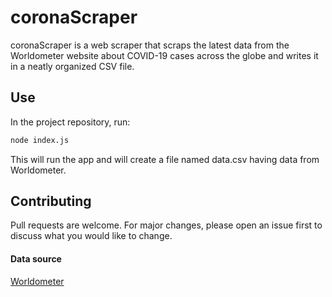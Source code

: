# coronaScraper

coronaScraper is a web scraper that scraps the latest data from the Worldometer website about COVID-19 cases across the globe and writes it in a neatly organized CSV file.

## Use

In the project repository, run:

```bash
node index.js
```
This will run the app and will create a file named data.csv having data from Worldometer. 

## Contributing
Pull requests are welcome. For major changes, please open an issue first to discuss what you would like to change.


#### Data source

[Worldometer](https://www.worldometers.info) 

